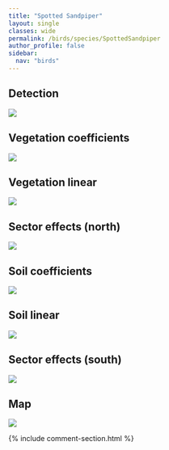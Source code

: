 ```yaml
---
title: "Spotted Sandpiper"
layout: single
classes: wide
permalink: /birds/species/SpottedSandpiper
author_profile: false
sidebar:
  nav: "birds"
---
```


<h2>Detection</h2>

<a href="https://beallen.github.io/DevelopmentWebsite/assets/images/birds/SpottedSandpiper/det.jpg">
<img src="https://beallen.github.io/DevelopmentWebsite/assets/images/birds/SpottedSandpiper/det.jpg">
</a>

<h2>Vegetation coefficients</h2>

<a href="https://beallen.github.io/DevelopmentWebsite/assets/images/birds/SpottedSandpiper/veghf.jpg">
<img src="https://beallen.github.io/DevelopmentWebsite/assets/images/birds/SpottedSandpiper/veghf.jpg">
</a>

<h2>Vegetation linear</h2>

<a href="https://beallen.github.io/DevelopmentWebsite/assets/images/birds/SpottedSandpiper/lin-north.jpg">
<img src="https://beallen.github.io/DevelopmentWebsite/assets/images/birds/SpottedSandpiper/lin-north.jpg">
</a>

<h2>Sector effects (north)</h2>

<a href="https://beallen.github.io/DevelopmentWebsite/assets/images/birds/SpottedSandpiper/sector-north.jpg">
<img src="https://beallen.github.io/DevelopmentWebsite/assets/images/birds/SpottedSandpiper/sector-north.jpg">
</a>

<h2>Soil coefficients</h2>

<a href="https://beallen.github.io/DevelopmentWebsite/assets/images/birds/SpottedSandpiper/soilhf.jpg">
<img src="https://beallen.github.io/DevelopmentWebsite/assets/images/birds/SpottedSandpiper/soilhf.jpg">
</a>

<h2>Soil linear</h2>

<a href="https://beallen.github.io/DevelopmentWebsite/assets/images/birds/SpottedSandpiper/lin-south.jpg">
<img src="https://beallen.github.io/DevelopmentWebsite/assets/images/birds/SpottedSandpiper/lin-south.jpg">
</a>

<h2>Sector effects (south)</h2>

<a href="https://beallen.github.io/DevelopmentWebsite/assets/images/birds/SpottedSandpiper/sector-south.jpg">
<img src="https://beallen.github.io/DevelopmentWebsite/assets/images/birds/SpottedSandpiper/sector-south.jpg">
</a>

<h2>Map</h2>

<a href="https://beallen.github.io/DevelopmentWebsite/assets/images/birds/SpottedSandpiper/map.jpg">
<img src="https://beallen.github.io/DevelopmentWebsite/assets/images/birds/SpottedSandpiper/map.jpg">
</a>

{% include comment-section.html %}
